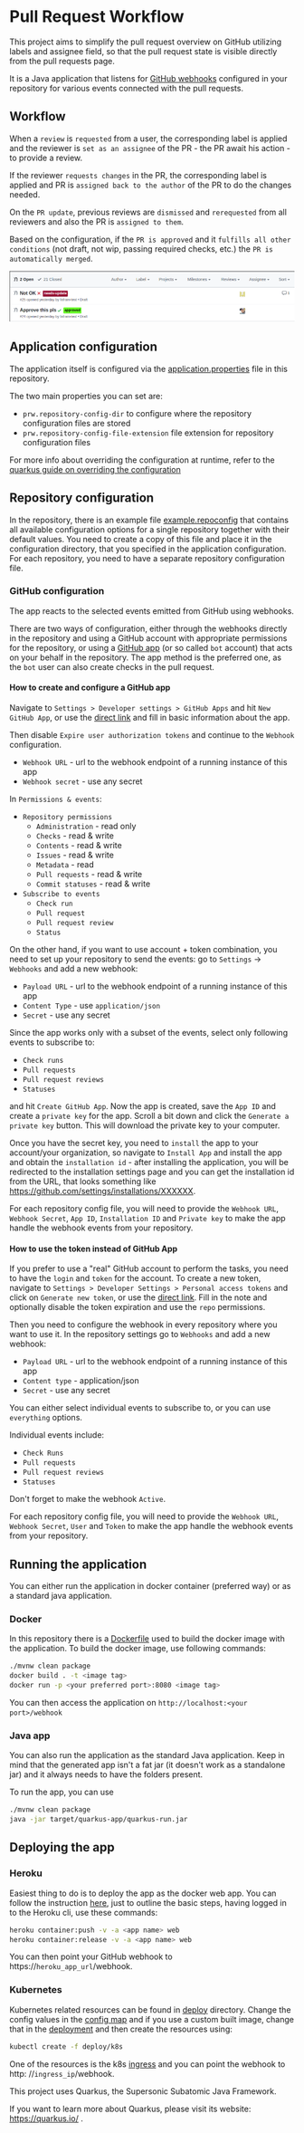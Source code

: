 # Pull Request Workflow

This project aims to simplify the pull request overview on GitHub utilizing labels and assignee field, so that the pull request state is visible
directly from the pull requests page.

It is a Java application that listens for [GitHub webhooks](https://developer.github.com/webhooks/) configured in your repository for various events
connected with the pull requests.

## Workflow

When a `review` is `requested` from a user, the corresponding label is applied and the reviewer is `set as an assignee` of the PR - the PR await his
action - to provide a review.

If the reviewer `requests changes` in the PR, the corresponding label is applied and PR is `assigned back to the author` of the PR to do the changes
needed.

On the `PR update`, previous reviews are `dismissed` and `rerequested` from all reviewers and also the PR is `assigned to them`.

Based on the configuration, if the `PR is approved` and it `fulfills all other conditions` (not draft, not wip, passing required checks, etc.)
the `PR is automatically merged`.

![example](./example.png)

## Application configuration

The application itself is configured via the [application.properties](./src/main/resources/application.properties) file in this repository.

The two main properties you can set are:

- `prw.repository-config-dir` to configure where the repository configuration files are stored
- `prw.repository-config-file-extension` file extension for repository configuration files

For more info about overriding the configuration at runtime, refer to
the [quarkus guide on overriding the configuration](https://quarkus.io/guides/config#overriding-properties-at-runtime)

## Repository configuration

In the repository, there is an example file [example.repoconfig](example.repoconfig) that contains all available configuration options for a single
repository together with their default values. You need to create a copy of this file and place it in the configuration directory, that you specified
in the application configuration. For each repository, you need to have a separate repository configuration file.

### GitHub configuration

The app reacts to the selected events emitted from GitHub using webhooks.

There are two ways of configuration, either through the webhooks directly in the repository and using a GitHub account with appropriate permissions
for the repository, or using a [GitHub app](https://docs.github.com/en/developers/apps/getting-started-with-apps/about-apps) (or so called `bot`
account) that acts on your behalf in the repository. The app method is the preferred one, as the `bot` user can also create checks in the pull
request.

#### How to create and configure a GitHub app

Navigate to `Settings > Developer settings > GitHub Apps` and hit `New GitHub App`, or use the [direct link](https://github.com/settings/apps/new)
and fill in basic information about the app.

Then disable `Expire user authorization tokens` and continue to the `Webhook` configuration.

- `Webhook URL` - url to the webhook endpoint of a running instance of this app
- `Webhook secret` - use any secret

In `Permissions & events`:

- `Repository permissions`
    - `Administration` - read only
    - `Checks` - read & write
    - `Contents` - read & write
    - `Issues` - read & write
    - `Metadata` - read
    - `Pull requests` - read & write
    - `Commit statuses` - read & write
- `Subscribe to events`
    - `Check run`
    - `Pull request`
    - `Pull request review`
    - `Status`

On the other hand, if you want to use account + token combination, you need to set up your repository to send the events: go to `Settings`
-> `Webhooks` and add a new webhook:

- `Payload URL` - url to the webhook endpoint of a running instance of this app
- `Content Type` - use `application/json`
- `Secret` - use any secret

Since the app works only with a subset of the events, select only following events to subscribe to:

- `Check runs`
- `Pull requests`
- `Pull request reviews`
- `Statuses`

and hit `Create GitHub App`. Now the app is created, save the `App ID` and create a `private key` for the app. Scroll a bit down and click
the `Generate a private key` button. This will download the private key to your computer.

Once you have the secret key, you need to `install` the app to your account/your organization, so navigate to `Install App` and install the app and
obtain the `installation id` - after installing the application, you will be redirected to the installation settings page and you can get the
installation id from the URL, that looks something like https://github.com/settings/installations/XXXXXX.

For each repository config file, you will need to provide the `Webhook URL`, `Webhook Secret`, `App ID`, `Installation ID` and `Private key` to make
the app handle the webhook events from your repository.

#### How to use the token instead of GitHub App

If you prefer to use a "real" GitHub account to perform the tasks, you need to have the `login` and `token` for the account. To create a new token,
navigate to `Settings > Developer Settings > Personal access tokens` and click on `Generate new token`, or use
the [direct link](https://github.com/settings/tokens/new). Fill in the note and optionally disable the token expiration and use the `repo`
permissions.

Then you need to configure the webhook in every repository where you want to use it. In the repository settings go to `Webhooks` and add a new
webhook:

- `Payload URL` - url to the webhook endpoint of a running instance of this app
- `Content type` - application/json
- `Secret` - use any secret

You can either select individual events to subscribe to, or you can use `everything` options.

Individual events include:

- `Check Runs`
- `Pull requests`
- `Pull request reviews`
- `Statuses`

Don't forget to make the webhook `Active`.

For each repository config file, you will need to provide the `Webhook URL`, `Webhook Secret`, `User` and `Token` to make the app handle the webhook
events from your repository.

## Running the application

You can either run the application in docker container (preferred way) or as a standard java application.

### Docker

In this repository there is a [Dockerfile](./Dockerfile) used to build the docker image with the application. To build the docker image, use following
commands:

```bash
./mvnw clean package
docker build . -t <image tag>
docker run -p <your preferred port>:8080 <image tag>
```

You can then access the application on `http://localhost:<your port>/webhook`

### Java app

You can also run the application as the standard Java application. Keep in mind that the generated app isn't a fat jar (it doesn't work as a
standalone jar) and it always needs to have the folders present.

To run the app, you can use

```bash
./mvnw clean package
java -jar target/quarkus-app/quarkus-run.jar
```

## Deploying the app

### Heroku

Easiest thing to do is to deploy the app as the docker web app. You can follow the
instruction [here](https://devcenter.heroku.com/articles/container-registry-and-runtime), just to outline the basic steps, having logged in to the
Heroku cli, use these commands:

```bash
heroku container:push -v -a <app name> web
heroku container:release -v -a <app name> web
```

You can then point your GitHub webhook to https://`heroku_app_url`/webhook.

### Kubernetes

Kubernetes related resources can be found in [deploy](deploy/k8s) directory. Change the config values in the [config map](deploy/k8s/01_configmap.yml)
and if you use a custom built image, change that in the [deployment](deploy/k8s/05_deployment.yml) and then create the resources using:

```bash
kubectl create -f deploy/k8s
```

One of the resources is the k8s [ingress](https://kubernetes.io/docs/concepts/services-networking/ingress/) and you can point the webhook to http:
//`ingress_ip`/webhook.

This project uses Quarkus, the Supersonic Subatomic Java Framework.

If you want to learn more about Quarkus, please visit its website: https://quarkus.io/ .

